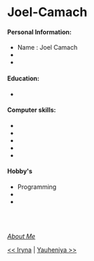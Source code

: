 # Joel-Camach




#### Personal Information:

- Name : Joel Camach
- 
- 

#### Education:

- 

#### Computer skills:

- 
- 
- 
- 
- 

#### Hobby's

- Programming
- 
- 

<br/>
<br/>


[_About Me_](www.Joel-Camach.be)
<br/>

[<< Iryna](./Iryna.md) | [Yauheniya >>](./Yauheniya.md)



